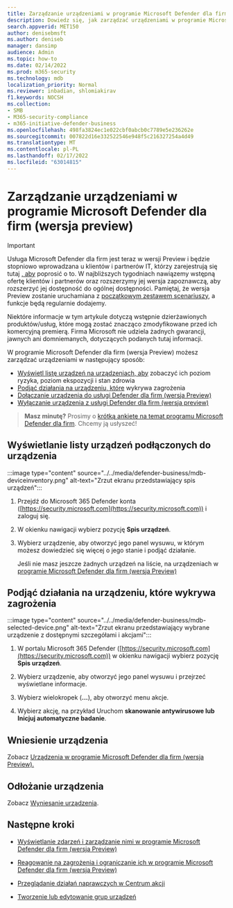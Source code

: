 ```yaml
---
title: Zarządzanie urządzeniami w programie Microsoft Defender dla firm (wersja preview)
description: Dowiedz się, jak zarządzać urządzeniami w programie Microsoft Defender dla firm (wersja Preview)
search.appverid: MET150
author: denisebmsft
ms.author: deniseb
manager: dansimp
audience: Admin
ms.topic: how-to
ms.date: 02/14/2022
ms.prod: m365-security
ms.technology: mdb
localization_priority: Normal
ms.reviewer: inbadian, shlomiakirav
f1.keywords: NOCSH
ms.collection:
- SMB
- M365-security-compliance
- m365-initiative-defender-business
ms.openlocfilehash: 498fa3824ec1e022cbf0abcb0c7789e5e236262e
ms.sourcegitcommit: 007822d16e332522546e948f5c216327254a4d49
ms.translationtype: MT
ms.contentlocale: pl-PL
ms.lasthandoff: 02/17/2022
ms.locfileid: "63014815"
---
```

# <a name="manage-devices-in-microsoft-defender-for-business-preview"></a>Zarządzanie urządzeniami w programie Microsoft Defender dla firm (wersja preview)

> [!IMPORTANT]
> Usługa Microsoft Defender dla firm jest teraz w wersji Preview i będzie stopniowo wprowadzana u klientów i partnerów IT, którzy zarejestrują się tutaj [, aby](https://aka.ms/mdb-preview) poprosić o to. W najbliższych tygodniach nawiązemy wstępną ofertę klientów i partnerów oraz rozszerzymy jej wersja zapoznawczą, aby rozszerzyć jej dostępność do ogólnej dostępności. Pamiętaj, że wersja Preview zostanie uruchamiana z [początkowym zestawem scenariuszy](mdb-tutorials.md#try-these-preview-scenarios), a funkcje będą regularnie dodajemy.
> 
> Niektóre informacje w tym artykule dotyczą wstępnie dzierżawionych produktów/usług, które mogą zostać znacząco zmodyfikowane przed ich komercyjną premierą. Firma Microsoft nie udziela żadnych gwarancji, jawnych ani domniemanych, dotyczących podanych tutaj informacji. 

W programie Microsoft Defender dla firm (wersja Preview) możesz zarządzać urządzeniami w następujący sposób:

- [Wyświetl listę urządzeń na urządzeniach, aby](#view-the-list-of-onboarded-devices) zobaczyć ich poziom ryzyka, poziom ekspozycji i stan zdrowia
- [Podjąć działania na urządzeniu, które](#take-action-on-a-device-that-has-threat-detections) wykrywa zagrożenia
- [Dołączanie urządzenia do usługi Defender dla firm (wersja Preview)](#onboard-a-device)  
- [Wyłączanie urządzenia z usługi Defender dla firm (wersja preview)](#offboard-a-device)

>
> **Masz minutę?**
> Prosimy o <a href="https://microsoft.qualtrics.com/jfe/form/SV_0JPjTPHGEWTQr4y" target="_blank">krótką ankietę na temat programu Microsoft Defender dla firm</a>. Chcemy ją usłyszeć!
>

## <a name="view-the-list-of-onboarded-devices"></a>Wyświetlanie listy urządzeń podłączonych do urządzenia

:::image type="content" source="../../media/defender-business/mdb-deviceinventory.png" alt-text="Zrzut ekranu przedstawiający spis urządzeń":::

1. Przejdź do Microsoft 365 Defender konta ([https://security.microsoft.com](https://security.microsoft.com)) i zaloguj się.

2. W okienku nawigacji wybierz pozycję **Spis urządzeń**.

3. Wybierz urządzenie, aby otworzyć jego panel wysuwu, w którym możesz dowiedzieć się więcej o jego stanie i podjąć działanie. 

   Jeśli nie masz jeszcze żadnych urządzeń na liście, na urządzeniach w [programie Microsoft Defender dla firm (wersja Preview)](mdb-onboard-devices.md)

## <a name="take-action-on-a-device-that-has-threat-detections"></a>Podjąć działania na urządzeniu, które wykrywa zagrożenia

:::image type="content" source="../../media/defender-business/mdb-selected-device.png" alt-text="Zrzut ekranu przedstawiający wybrane urządzenie z dostępnymi szczegółami i akcjami":::

1. W portalu Microsoft 365 Defender ([https://security.microsoft.com](https://security.microsoft.com)) w okienku nawigacji wybierz pozycję **Spis urządzeń**. 

2. Wybierz urządzenie, aby otworzyć jego panel wysuwu i przejrzeć wyświetlane informacje.

3. Wybierz wielokropek (**...**), aby otworzyć menu akcje. 

4. Wybierz akcję, na przykład Uruchom **skanowanie antywirusowe lub** **Inicjuj automatyczne badanie**. 

## <a name="onboard-a-device"></a>Wniesienie urządzenia

Zobacz [Urządzenia w programie Microsoft Defender dla firm (wersja Preview).](mdb-onboard-devices.md)

## <a name="offboard-a-device"></a>Odłożanie urządzenia

Zobacz [Wyniesanie urządzenia](mdb-onboard-devices.md#offboarding-a-device).

## <a name="next-steps"></a>Następne kroki

- [Wyświetlanie zdarzeń i zarządzanie nimi w programie Microsoft Defender dla firm (wersja Preview)](mdb-view-manage-incidents.md)

- [Reagowanie na zagrożenia i ograniczanie ich w programie Microsoft Defender dla firm (wersja Preview)](mdb-respond-mitigate-threats.md)

- [Przeglądanie działań naprawczych w Centrum akcji](mdb-review-remediation-actions.md)

- [Tworzenie lub edytowanie grup urządzeń](mdb-create-edit-device-groups.md)
